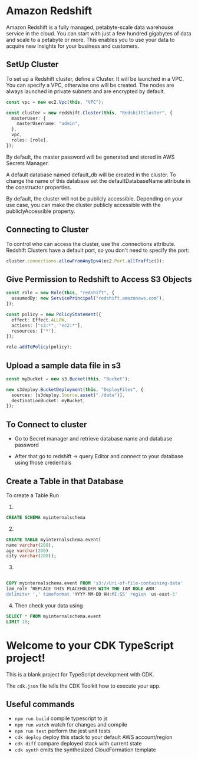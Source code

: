 # Amazon Redshift

Amazon Redshift is a fully managed, petabyte-scale data warehouse service in the cloud. You can start with just a few hundred gigabytes of data and scale to a petabyte or more. This enables you to use your data to acquire new insights for your business and customers.

## SetUp Cluster

To set up a Redshift cluster, define a Cluster. It will be launched in a VPC. You can specify a VPC, otherwise one will be created. The nodes are always launched in private subnets and are encrypted by default.

```typescript
const vpc = new ec2.Vpc(this, "VPC");

const cluster = new redshift.Cluster(this, "RedshiftCluster", {
  masterUser: {
    masterUsername: "admin",
  },
  vpc,
  roles: [role],
});
```

By default, the master password will be generated and stored in AWS Secrets Manager.

A default database named default_db will be created in the cluster. To change the name of this database set the defaultDatabaseName attribute in the constructor properties.

By default, the cluster will not be publicly accessible. Depending on your use case, you can make the cluster publicly accessible with the publiclyAccessible property.

## Connecting to Cluster

To control who can access the cluster, use the .connections attribute. Redshift Clusters have a default port, so you don't need to specify the port:

```typescript
cluster.connections.allowFromAnyIpv4(ec2.Port.allTraffic());
```

## Give Permission to Redshift to Access S3 Objects

```typescript
const role = new Role(this, "redshift", {
  assumedBy: new ServicePrincipal("redshift.amazonaws.com"),
});

const policy = new PolicyStatement({
  effect: Effect.ALLOW,
  actions: ["s3:*", "ec2:*"],
  resources: ["*"],
});

role.addToPolicy(policy);
```

## Upload a sample data file in s3

```typescript
const myBucket = new s3.Bucket(this, "Bucket");

new s3deploy.BucketDeployment(this, "DeployFiles", {
  sources: [s3deploy.Source.asset("./data")],
  destinationBucket: myBucket,
});
```

## To Connect to cluster

- Go to Secret manager and retrieve database name and database password

- After that go to redshift -> query Editor and connect to your database using those credentials

## Create a Table in that Database

To create a Table Run

1.

```sql
CREATE SCHEMA myinternalschema

```

2.

```sql
CREATE TABLE myinternalschema.event(
name varchar(200),
age varchar(200)
city varchar(200));

```

3.

```sql

COPY myinternalschema.event FROM 's3://Uri-of-file-containing-data'
iam_role ‘REPLACE THIS PLACEHOLDER WITH THE IAM ROLE ARN'
delimiter ',' timeformat 'YYYY-MM-DD HH:MI:SS' region 'us-east-1'

```

4.  Then check your data using

```sql
SELECT * FROM myinternalschema.event
LIMIT 10;

```

# Welcome to your CDK TypeScript project!

This is a blank project for TypeScript development with CDK.

The `cdk.json` file tells the CDK Toolkit how to execute your app.

## Useful commands

- `npm run build` compile typescript to js
- `npm run watch` watch for changes and compile
- `npm run test` perform the jest unit tests
- `cdk deploy` deploy this stack to your default AWS account/region
- `cdk diff` compare deployed stack with current state
- `cdk synth` emits the synthesized CloudFormation template

```

```

```

```
